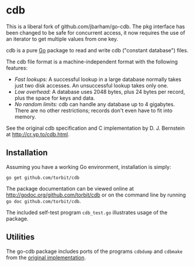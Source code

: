 # cdb

This is a liberal fork of github.com/jbarham/go-cdb. The pkg interface has been changed to be safe for concurrent access, it now requires the use of an iterator to get multiple values from one key.

cdb is a pure [Go](http://golang.org/) package to read and write cdb ("constant database") files.

The cdb file format is a machine-independent format with the following features:

 - *Fast lookups:* A successful lookup in a large database normally takes just two disk accesses. An unsuccessful lookup takes only one.
 - *Low overhead:* A database uses 2048 bytes, plus 24 bytes per record, plus the space for keys and data.
 - *No random limits:* cdb can handle any database up to 4 gigabytes. There are no other restrictions; records don't even have to fit into memory.

See the original cdb specification and C implementation by D. J. Bernstein
at http://cr.yp.to/cdb.html.

## Installation

Assuming you have a working Go environment, installation is simply:

	go get github.com/torbit/cdb

The package documentation can be viewed online at
http://godoc.org/github.com/torbit/cdb
or on the command line by running `go doc github.com/torbit/cdb`.

The included self-test program `cdb_test.go` illustrates usage of the package.

## Utilities

The go-cdb package includes ports of the programs `cdbdump` and `cdbmake` from
the [original implementation](http://cr.yp.to/cdb/cdbmake.html).

